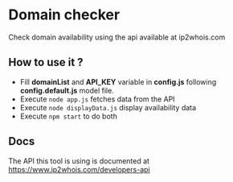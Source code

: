 # Domain checker

Check domain availability using the api available at ip2whois.com

## How to use it ?

- Fill **domainList** and **API_KEY** variable in **config.js** following **config.default.js** model file.
- Execute `node app.js` fetches data from the API
- Execute `node displayData.js` display availability data
- Execute `npm start` to do both

## Docs

The API this tool is using is documented at https://www.ip2whois.com/developers-api